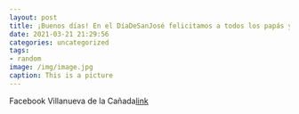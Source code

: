 ```yaml
---
layout: post
title: ¡Buenos días! En el DíaDeSanJosé felicitamos a todos los papás y a los Josés y Josefas, especialmente a los de VillanuevaDeLaC...
date: 2021-03-21 21:29:56
categories: uncategorized
tags:
- random
image: /img/image.jpg
caption: This is a picture
---
```

Facebook Villanueva de la Cañada[link](https://www.facebook.com/438978526296872/posts/1493287587532622/)

